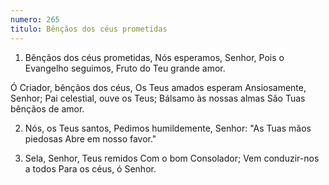 ```yaml
---
numero: 265
titulo: Bênçãos dos céus prometidas
---
```

1. Bênçãos dos céus prometidas,
Nós esperamos, Senhor,
Pois o Evangelho seguimos,
Fruto do Teu grande amor.

Ó Criador, bênçãos dos céus,
Os Teus amados esperam
Ansiosamente, Senhor;
Pai celestial, ouve os Teus;
Bálsamo às nossas almas
São Tuas bênçãos de amor.

2. Nós, os Teus santos,
Pedimos humildemente, Senhor:
"As Tuas mãos piedosas
Abre em nosso favor."

3. Sela, Senhor, Teus remidos
Com o bom Consolador;
Vem conduzir-nos a todos
Para os céus, ó Senhor.
